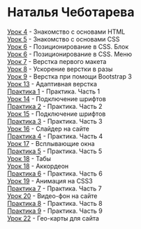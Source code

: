 # Наталья Чеботарева  
[Урок 4](https://modernwebdev.github.io/lesson_4/) - Знакомство с основами HTML  
[Урок 5](https://modernwebdev.github.io/lesson_5/) - Знакомство с основами CSS  
[Урок 6](https://modernwebdev.github.io/lesson_6/block/) - Позиционирование в СSS. Блок  
[Урок 6](https://modernwebdev.github.io/lesson_6/menu/) - Позиционирование в СSS. Меню  
[Урок 7](https://modernwebdev.github.io/lesson_7/src/) - Верстка первого макета  
[Урок 8](https://modernwebdev.github.io/lesson_8/project/src/) - Ускорение верстки в разы  
[Урок 9](https://modernwebdev.github.io/lesson_9/src/) - Верстка при помощи Bootstrap 3  
[Урок 13](https://modernwebdev.github.io/lesson_13/src/) - Адаптивная верстка  
[Практика 1](https://modernwebdev.github.io/practice_1/src/) - Практика. Часть 1  
[Урок 14](https://modernwebdev.github.io/lesson_14/) - Подключение шрифтов  
[Практика 2](https://modernwebdev.github.io/practice_2/src/) - Практика. Часть 2  
[Урок 15](https://modernwebdev.github.io/lesson_15/) - Подключение шрифтов  
[Практика 3](https://modernwebdev.github.io/practice_3/src/) - Практика. Часть 3  
[Урок 16](https://modernwebdev.github.io/lesson_16/src/) - Слайдер на сайте  
[Практика 4](https://modernwebdev.github.io/practice_4/src/) - Практика. Часть 4  
[Урок 17](https://modernwebdev.github.io/lesson_17/src/) - Всплывающие окна  
[Практика 5](https://modernwebdev.github.io/practice_5/src/) - Практика. Часть 5   
[Урок 18](https://modernwebdev.github.io/lesson_18/tabs/src/) - Табы  
[Урок 18](https://modernwebdev.github.io/lesson_18/accordion/src/) - Аккордеон  
[Практика 6](https://modernwebdev.github.io/practice_6/src/) - Практика. Часть 6  
[Урок 19](https://modernwebdev.github.io/lesson_19/tabs/src/) - Анимация на CSS3  
[Практика 7](https://modernwebdev.github.io/practice_7/src/) - Практика. Часть 7  
[Урок 20](https://modernwebdev.github.io/lesson_20/src/) - Видео-фон на сайте  
[Практика 8](https://modernwebdev.github.io/practice_8/src/) - Практика. Часть 8   
[Практика 9](https://modernwebdev.github.io/practice_9/src/) - Практика. Часть 9  
[Урок 22](https://modernwebdev.github.io/lesson_22/src/) - Гео-карты для сайта  

